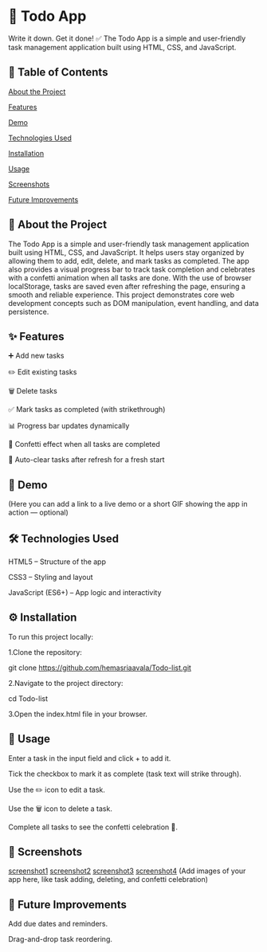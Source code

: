 # 📝 Todo App

Write it down. Get it done! ✅
The Todo App is a simple and user-friendly task management application built using HTML, CSS, and JavaScript.

## 📑 Table of Contents

[About the Project](#about-the-project)

[Features](#features)

[Demo](#demo)

[Technologies Used](#technologies-used)

[Installation](#installation)

[Usage](#usage)

[Screenshots](screenshots)

[Future Improvements](#future-improvements)

## 📖 About the Project

The Todo App is a simple and user-friendly task management application built using HTML, CSS, and JavaScript. It helps users stay organized by allowing them to add, edit, delete, and mark tasks as completed. The app also provides a visual progress bar to track task completion and celebrates with a confetti animation when all tasks are done. With the use of browser localStorage, tasks are saved even after refreshing the page, ensuring a smooth and reliable experience. This project demonstrates core web development concepts such as DOM manipulation, event handling, and data persistence.

## ✨ Features

➕ Add new tasks

✏️ Edit existing tasks

🗑️ Delete tasks

✅ Mark tasks as completed (with strikethrough)

📊 Progress bar updates dynamically

🎉 Confetti effect when all tasks are completed

🔄 Auto-clear tasks after refresh for a fresh start

## 🎥 Demo

(Here you can add a link to a live demo or a short GIF showing the app in action — optional)

## 🛠️ Technologies Used

HTML5 – Structure of the app

CSS3 – Styling and layout

JavaScript (ES6+) – App logic and interactivity

## ⚙️ Installation

To run this project locally:

 1.Clone the repository:

git clone https://github.com/hemasriaavala/Todo-list.git


 2.Navigate to the project directory:

cd Todo-list


 3.Open the index.html file in your browser.

## 🚀 Usage

Enter a task in the input field and click + to add it.

Tick the checkbox to mark it as complete (task text will strike through).

Use the ✏️ icon to edit a task.

Use the 🗑️ icon to delete a task.

Complete all tasks to see the confetti celebration 🎉.

## 📸 Screenshots

[screenshot1](https://github.com/hemasriaavala/Todo-list/blob/1f6ccc26443042ade6da3c1cecf5e33235bcb760/img1.png)
[screenshot2](https://github.com/hemasriaavala/Todo-list/blob/1f6ccc26443042ade6da3c1cecf5e33235bcb760/img2.png)
[screenshot3](https://github.com/hemasriaavala/Todo-list/blob/1f6ccc26443042ade6da3c1cecf5e33235bcb760/img3.png)
[screenshot4](https://github.com/hemasriaavala/Todo-list/blob/1f6ccc26443042ade6da3c1cecf5e33235bcb760/img4.png)
(Add images of your app here, like task adding, deleting, and confetti celebration)

## 🔮 Future Improvements

Add due dates and reminders.

Drag-and-drop task reordering.
